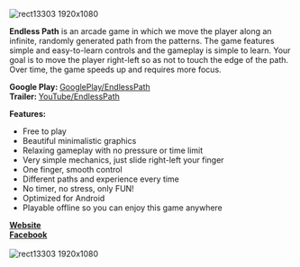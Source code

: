 ![rect13303 1920x1080](https://coresaken.com/EndlessPath/Header.png)

<b>Endless Path</b> is an arcade game in which we move the player along an infinite, randomly generated path from the patterns. The game features simple and easy-to-learn controls and the gameplay is simple to learn. Your goal is to move the player right-left so as not to touch the edge of the path. Over time, the game speeds up and requires more focus.


<b>Google Play: </b> <a href="https://play.google.com/store/apps/details?id=com.Coresaken.EndlessPath">GooglePlay/EndlessPath</a></br>
<b>Trailer: </b> <a href="https://www.youtube.com/watch?v=VFGJqDGgqkM">YouTube/EndlessPath</a>
 
  <b>Features: </b>
- Free to play
- Beautiful minimalistic graphics
- Relaxing gameplay with no pressure or time limit
- Very simple mechanics, just slide right-left your finger
- One finger, smooth control
- Different paths and experience every time
- No timer, no stress, only FUN!
- Optimized for Android
- Playable offline so you can enjoy this game anywhere

<b><a href="https://coresaken.com/">Website</a></b><br>
<b><a href="https://www.facebook.com/CoresakenGames">Facebook</a></b><br><br>
![rect13303 1920x1080](https://coresaken.com/EndlessPath/Screenshots.png)
